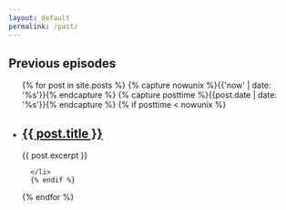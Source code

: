 ```yaml
---
layout: default
permalink: /past/
---
```


## Previous episodes

<ul>
  {% for post in site.posts %}
    {% capture nowunix %}{{'now' | date: '%s'}}{% endcapture %}
    {% capture posttime %}{{post.date | date: '%s'}}{% endcapture %}
    {% if posttime < nowunix %}
      <li>
        <h2><a href="{{ post.url }}">{{ post.title }}</a></h2>
        {{ post.excerpt }}

      </li>
      {% endif %}
  {% endfor %}
</ul>
